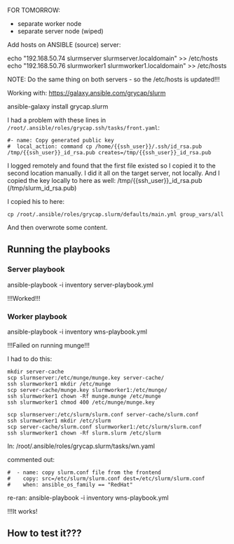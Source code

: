FOR TOMORROW:

 - separate worker node
 - separate server node (wiped)

Add hosts on ANSIBLE (source) server:

 echo "192.168.50.74 slurmserver slurmserver.localdomain" >> /etc/hosts
 echo "192.168.50.76 slurmworker1 slurmworker1.localdomain" >> /etc/hosts

NOTE: Do the same thing on both servers - so the /etc/hosts is updated!!!


Working with: https://galaxy.ansible.com/grycap/slurm


ansible-galaxy install grycap.slurm


I had a problem with these lines in `/root/.ansible/roles/grycap.ssh/tasks/front.yaml`:


```
#- name: Copy generated public key
#  local_action: command cp /home/{{ssh_user}}/.ssh/id_rsa.pub /tmp/{{ssh_user}}_id_rsa.pub creates=/tmp/{{ssh_user}}_id_rsa.pub
```

I logged remotely and found that the first file existed so I copied it to the second location manually.
I did it all on the target server, not locally.
And I copied the key locally to here as well: /tmp/{{ssh_user}}_id_rsa.pub (/tmp/slurm_id_rsa.pub)


I copied his to here:

```
cp /root/.ansible/roles/grycap.slurm/defaults/main.yml group_vars/all
```

And then overwrote some content.

## Running the playbooks


### Server playbook

 ansible-playbook -i inventory server-playbook.yml

!!!Worked!!!


### Worker playbook 

 ansible-playbook -i inventory wns-playbook.yml

!!!Failed on running munge!!!

I had to do this:

```
mkdir server-cache
scp slurmserver:/etc/munge/munge.key server-cache/
ssh slurmworker1 mkdir /etc/munge
scp server-cache/munge.key slurmworker1:/etc/munge/
ssh slurmworker1 chown -Rf munge.munge /etc/munge
ssh slurmworker1 chmod 400 /etc/munge/munge.key

scp slurmserver:/etc/slurm/slurm.conf server-cache/slurm.conf
ssh slurmworker1 mkdir /etc/slurm
scp server-cache/slurm.conf slurmworker1:/etc/slurm/slurm.conf
ssh slurmworker1 chown -Rf slurm.slurm /etc/slurm
```


In:  /root/.ansible/roles/grycap.slurm/tasks/wn.yaml

commented out:

```
#  - name: copy slurm.conf file from the frontend
#    copy: src=/etc/slurm/slurm.conf dest=/etc/slurm/slurm.conf
#    when: ansible_os_family == "RedHat"
```

re-ran: ansible-playbook -i inventory wns-playbook.yml

!!!It works!

## How to test it???
